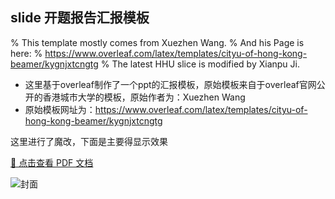## slide 开题报告汇报模板

% This template mostly comes from Xuezhen Wang. 
% And his Page is here:
%  https://www.overleaf.com/latex/templates/cityu-of-hong-kong-beamer/kygnjxtcngtg
% The latest HHU slice is modified by Xianpu Ji.


- 这里基于overleaf制作了一个ppt的汇报模板，原始模板来自于overleaf官网公开的香港城市大学的模板，原始作者为：Xuezhen Wang
- 原始模板网址为：https://www.overleaf.com/latex/templates/cityu-of-hong-kong-beamer/kygnjxtcngtg


这里进行了魔改，下面是主要得显示效果

[📄 点击查看 PDF 文档](docs/my_slide_temp.pdf)

![封面](https://github.com/user-attachments/assets/1e04da94-8c1d-44ca-afba-1ef1dde0d087)
